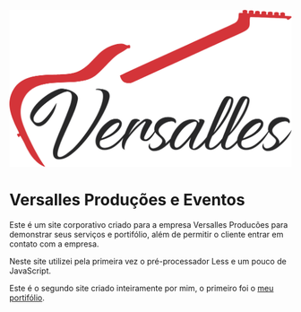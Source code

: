 ![logo](https://github.com/mirrabernardo/versallesproducoes/blob/main/assents/logo.png?raw=true)
# Versalles Produções e Eventos

Este é um site corporativo criado para a empresa Versalles Producões para demonstrar seus serviços e portifólio, além de permitir o cliente entrar em contato com a empresa.

Neste site utilizei pela primeira vez o pré-processador Less e um pouco de JavaScript.

Este é o segundo site criado inteiramente por mim, o primeiro foi o [meu portifólio](https://mirrabernardo.github.io/portfolio/).



